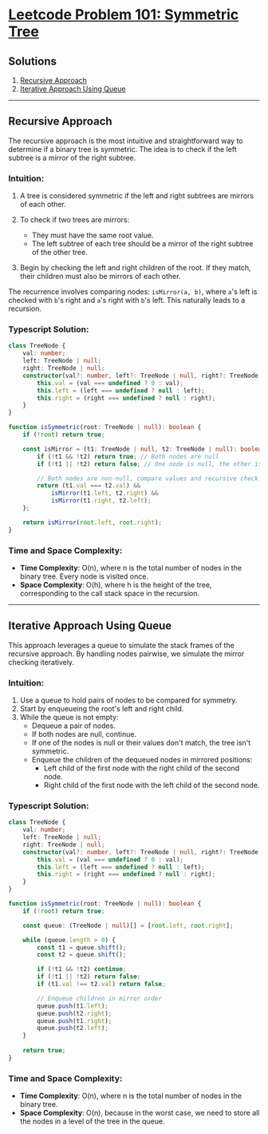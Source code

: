 # [Leetcode Problem 101: Symmetric Tree](https://leetcode.com/problems/symmetric-tree/)

## Solutions

1. [Recursive Approach](#recursive-approach)
2. [Iterative Approach Using Queue](#iterative-approach-using-queue)

---

## Recursive Approach

The recursive approach is the most intuitive and straightforward way to determine if a binary tree is symmetric. The idea is to check if the left subtree is a mirror of the right subtree.

### Intuition:

1. A tree is considered symmetric if the left and right subtrees are mirrors of each other.
2. To check if two trees are mirrors:
   - They must have the same root value.
   - The left subtree of each tree should be a mirror of the right subtree of the other tree.
   
3. Begin by checking the left and right children of the root. If they match, their children must also be mirrors of each other.

The recurrence involves comparing nodes: `isMirror(a, b)`, where `a`'s left is checked with `b`'s right and `a`'s right with `b`'s left. This naturally leads to a recursion.

### Typescript Solution:

```typescript
class TreeNode {
    val: number;
    left: TreeNode | null;
    right: TreeNode | null;
    constructor(val?: number, left?: TreeNode | null, right?: TreeNode | null) {
        this.val = (val === undefined ? 0 : val);
        this.left = (left === undefined ? null : left);
        this.right = (right === undefined ? null : right);
    }
}

function isSymmetric(root: TreeNode | null): boolean {
    if (!root) return true;

    const isMirror = (t1: TreeNode | null, t2: TreeNode | null): boolean => {
        if (!t1 && !t2) return true; // Both nodes are null
        if (!t1 || !t2) return false; // One node is null, the other isn't

        // Both nodes are non-null, compare values and recursive check
        return (t1.val === t2.val) &&
            isMirror(t1.left, t2.right) &&
            isMirror(t1.right, t2.left);
    };

    return isMirror(root.left, root.right);
}
```

### Time and Space Complexity:
- **Time Complexity**: O(n), where n is the total number of nodes in the binary tree. Every node is visited once.
- **Space Complexity**: O(h), where h is the height of the tree, corresponding to the call stack space in the recursion.

---

## Iterative Approach Using Queue

This approach leverages a queue to simulate the stack frames of the recursive approach. By handling nodes pairwise, we simulate the mirror checking iteratively.

### Intuition:

1. Use a queue to hold pairs of nodes to be compared for symmetry.
2. Start by enqueueing the root's left and right child.
3. While the queue is not empty:
   - Dequeue a pair of nodes.
   - If both nodes are null, continue.
   - If one of the nodes is null or their values don't match, the tree isn't symmetric.
   - Enqueue the children of the dequeued nodes in mirrored positions:
     - Left child of the first node with the right child of the second node.
     - Right child of the first node with the left child of the second node.

### Typescript Solution:

```typescript
class TreeNode {
    val: number;
    left: TreeNode | null;
    right: TreeNode | null;
    constructor(val?: number, left?: TreeNode | null, right?: TreeNode | null) {
        this.val = (val === undefined ? 0 : val);
        this.left = (left === undefined ? null : left);
        this.right = (right === undefined ? null : right);
    }
}

function isSymmetric(root: TreeNode | null): boolean {
    if (!root) return true;

    const queue: (TreeNode | null)[] = [root.left, root.right];

    while (queue.length > 0) {
        const t1 = queue.shift();
        const t2 = queue.shift();

        if (!t1 && !t2) continue;
        if (!t1 || !t2) return false;
        if (t1.val !== t2.val) return false;

        // Enqueue children in mirror order
        queue.push(t1.left);
        queue.push(t2.right);
        queue.push(t1.right);
        queue.push(t2.left);
    }
    
    return true;
}
```

### Time and Space Complexity:
- **Time Complexity**: O(n), where n is the total number of nodes in the binary tree.
- **Space Complexity**: O(n), because in the worst case, we need to store all the nodes in a level of the tree in the queue.

